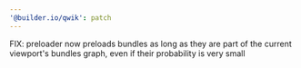 ```yaml
---
'@builder.io/qwik': patch
---
```


FIX: preloader now preloads bundles as long as they are part of the current viewport's bundles graph, even if their probability is very small
